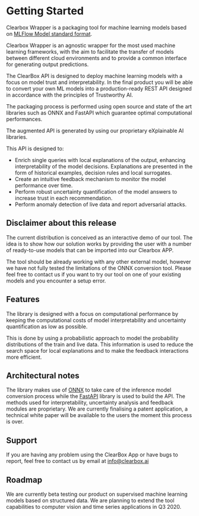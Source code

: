 # Getting Started

Clearbox Wrapper is a packaging tool for machine learning models based on [MLFlow Model standard format](https://mlflow.org/docs/latest/models.html).

Clearbox Wrapper is an agnostic wrapper for the most used machine learning frameworks, with the aim to facilitate the transfer of models between different cloud environments and to provide a common interface for generating output predictions.

The ClearBox API is designed to deploy machine learning models with a focus on model trust and interpretability. In the final product you will be able to
convert your own ML models into a production-ready REST API designed in accordance with the principles of Trustworthy AI.

The packaging process is performed using open source and state of the art libraries such as ONNX and FastAPI which guarantee optimal computational performances.

The augmented API is generated by using our proprietary eXplainable AI libraries. <br/>

This API is designed to:

* Enrich single queries with local explanations of the output, enhancing interpretability of the model decisions. 
Explanations are presented in the form of historical examples, decision rules and local surrogates.
* Create an intuitive feedback mechanism to monitor the model performance over time. 
* Perform robust uncertainty quantification of the model answers to increase trust in each recommendation.
* Perform anomaly detection of live data and report adversarial attacks.

## Disclaimer about this release

The current distribution is conceived as an interactive demo of our tool. The idea is to show how our solution works by providing the user with a number of ready-to-use models that can be imported into our Clearbox APP.

The tool should be already working with any other external model, however we have not fully tested the limitations of the ONNX conversion tool. Please feel free to contact us if you want to try our tool on one of your existing models and you encounter a setup error.

## Features

The library is designed with a focus on computational performance by keeping the computational costs of model interpretability and uncertainty quantification as low as possible. 

This is done by using a probabilistic approach to model the probability distributions of the train and live data. This information is used to reduce the search space for local explanations and to make the feedback interactions more efficient.

## Architectural notes

The library makes use of [ONNX] to take care of the inference model conversion process while the [FastAPI] library is used to build the API. The methods used for interpretability, uncertainty analysis and feedback modules are proprietary.
We are currently finalising a patent application, a technical white paper will be available to the users the moment this process is over.

## Support

If you are having any problem using the ClearBox App or have bugs to report, feel free to contact us by email at [info@clearbox.ai](mailto:info@clearbox.ai)

## Roadmap

We are currently beta testing our product on supervised machine learning models based on structured data. We are planning to extend the tool capabilities to computer vision and time series applications in Q3 2020.

[ONNX]: https://www.onnx.ai
[FastAPI]: https://fastapi.tiangolo.com/